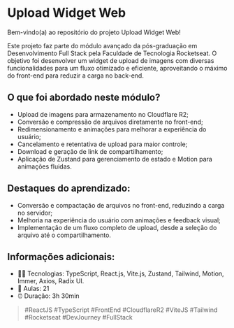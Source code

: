 # Upload Widget Web

Bem-vindo(a) ao repositório do projeto Upload Widget Web!

Este projeto faz parte do módulo avançado da pós-graduação em Desenvolvimento Full Stack pela Faculdade de Tecnologia Rocketseat. O objetivo foi desenvolver um widget de upload de imagens com diversas funcionalidades para um fluxo otimizado e eficiente, aproveitando o máximo do front-end para reduzir a carga no back-end.

## O que foi abordado neste módulo?
- Upload de imagens para armazenamento no Cloudflare R2;
- Conversão e compressão de arquivos diretamente no front-end;
- Redimensionamento e animações para melhorar a experiência do usuário;
- Cancelamento e retentativa de upload para maior controle;
- Download e geração de link de compartilhamento;
- Aplicação de Zustand para gerenciamento de estado e Motion para animações fluidas.

## Destaques do aprendizado:
- Conversão e compactação de arquivos no front-end, reduzindo a carga no servidor;
- Melhoria na experiência do usuário com animações e feedback visual;
- Implementação de um fluxo completo de upload, desde a seleção do arquivo até o compartilhamento.

## Informações adicionais:
- 👨‍💻 Tecnologias: TypeScript, React.js, Vite.js, Zustand, Tailwind, Motion, Immer, Axios, Radix UI.
- 📘 Aulas: 21
- ⏰ Duração: 3h 30min

> #ReactJS #TypeScript #FrontEnd #CloudflareR2 #ViteJS #Tailwind #Rocketseat #DevJourney #FullStack
> 
